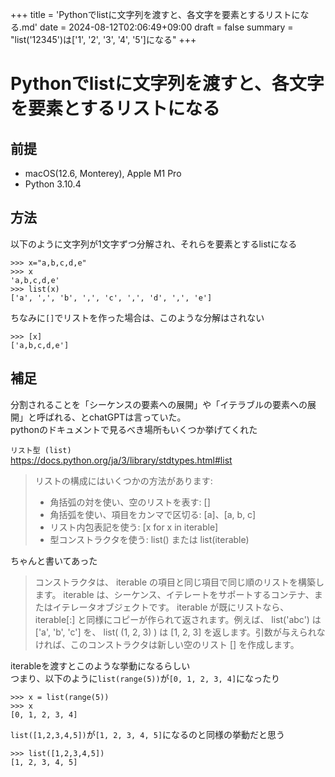 +++
title = 'Pythonでlistに文字列を渡すと、各文字を要素とするリストになる.md'
date = 2024-08-12T02:06:49+09:00
draft = false
summary = "list('12345')は['1', '2', '3', '4', '5']になる"
+++


# Pythonでlistに文字列を渡すと、各文字を要素とするリストになる

## 前提

- macOS(12.6, Monterey), Apple M1 Pro
- Python 3.10.4


## 方法

以下のように文字列が1文字ずつ分解され、それらを要素とするlistになる
```shell
>>> x="a,b,c,d,e"
>>> x
'a,b,c,d,e'
>>> list(x)
['a', ',', 'b', ',', 'c', ',', 'd', ',', 'e']
```

ちなみに`[]`でリストを作った場合は、このような分解はされない
```shell
>>> [x]
['a,b,c,d,e']
```

## 補足

分割されることを「シーケンスの要素への展開」や「イテラブルの要素への展開」と呼ばれる、とchatGPTは言っていた。  
pythonのドキュメントで見るべき場所もいくつか挙げてくれた

`リスト型 (list)`  
https://docs.python.org/ja/3/library/stdtypes.html#list
> リストの構成にはいくつかの方法があります:
> - 角括弧の対を使い、空のリストを表す: []
> - 角括弧を使い、項目をカンマで区切る: [a]、[a, b, c]
> - リスト内包表記を使う: [x for x in iterable]
> - 型コンストラクタを使う: list() または list(iterable)

ちゃんと書いてあった
> コンストラクタは、 iterable の項目と同じ項目で同じ順のリストを構築します。 iterable は、シーケンス、イテレートをサポートするコンテナ、またはイテレータオブジェクトです。 iterable が既にリストなら、 iterable[:] と同様にコピーが作られて返されます。例えば、 list('abc') は ['a', 'b', 'c'] を、 list( (1, 2, 3) ) は [1, 2, 3] を返します。引数が与えられなければ、このコンストラクタは新しい空のリスト [] を作成します。


iterableを渡すとこのような挙動になるらしい  
つまり、以下のように`list(range(5))`が`[0, 1, 2, 3, 4]`になったり
```shell
>>> x = list(range(5))
>>> x
[0, 1, 2, 3, 4]
```

`list([1,2,3,4,5])`が`[1, 2, 3, 4, 5]`になるのと同様の挙動だと思う
```shell
>>> list([1,2,3,4,5])
[1, 2, 3, 4, 5]
```


